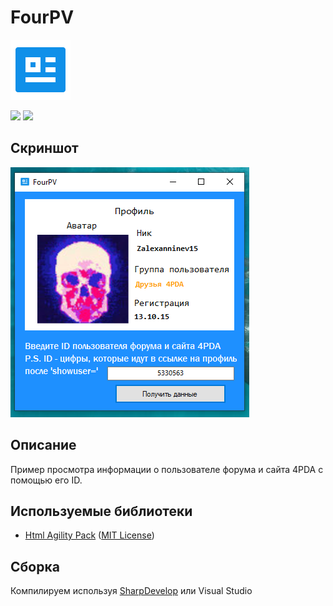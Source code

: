 # FourPV

![alt](https://github.com/Zalexanninev15/FourPV/raw/main/FourPV.png)

[![](https://img.shields.io/badge/platform-Windows-blue.svg)](https://github.com/Zalexanninev15/FourPV)
[![](https://img.shields.io/badge/license-GPLv3-green.svg)](LICENSE)

## Скриншот

![alt](https://github.com/Zalexanninev15/FourPV/blob/main/Screenshot.png)

## Описание

Пример просмотра информации о пользователе форума и сайта 4PDA с помощью его ID.

## Используемые библиотеки

* [Html Agility Pack](https://github.com/zzzprojects/html-agility-pack) ([MIT License](https://github.com/zzzprojects/html-agility-pack/blob/master/LICENSE))

## Сборка

Компилируем используя [SharpDevelop](https://sourceforge.net/projects/sharpdevelop/) или Visual Studio
